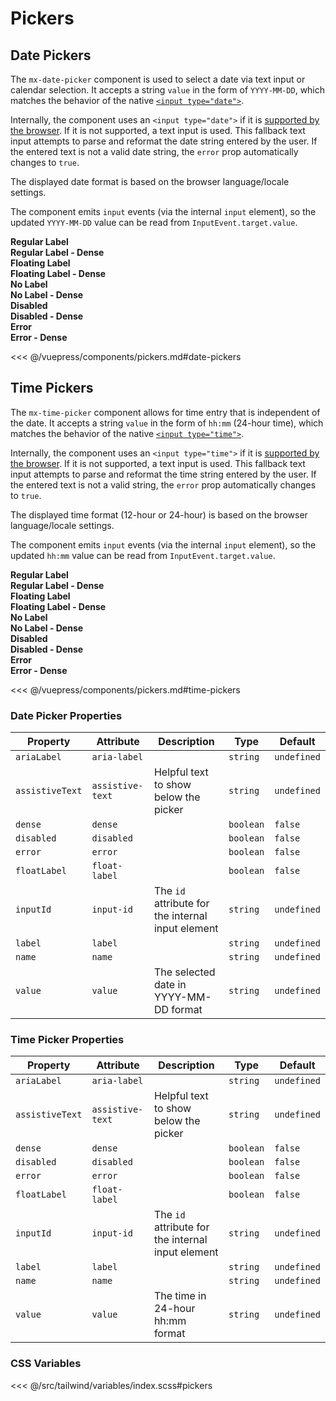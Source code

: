 # Pickers

## Date Pickers

The `mx-date-picker` component is used to select a date via text input or calendar selection. It accepts a string `value` in the form of `YYYY-MM-DD`, which matches the behavior of the native [`<input type="date">`](https://developer.mozilla.org/en-US/docs/Web/HTML/Element/input/date).

Internally, the component uses an `<input type="date">` if it is [supported by the browser](https://caniuse.com/input-datetime). If it is not supported, a text input is used. This fallback text input attempts to parse and reformat the date string entered by the user. If the entered text is not a valid date string, the `error` prop automatically changes to `true`.

The displayed date format is based on the browser language/locale settings.

The component emits `input` events (via the internal `input` element), so the updated `YYYY-MM-DD` value can be read from `InputEvent.target.value`.

<!-- #region date-pickers -->
<section class="mds">
  <div class="grid grid-cols-1 lg:grid-cols-2 gap-20">
    <div class="space-y-20">
      <strong>Regular Label</strong>
      <mx-date-picker label="Date" assistive-text="This is assistive text" />
    </div>
    <div class="space-y-20">
      <strong>Regular Label - Dense</strong>
      <mx-date-picker label="Date" dense assistive-text="This is assistive text" />
    </div>
    <div class="space-y-20">
      <strong>Floating Label</strong>
      <mx-date-picker label="Date" float-label />
    </div>
    <div class="space-y-20">
      <strong>Floating Label - Dense</strong>
      <mx-date-picker label="Date" dense float-label />
    </div>
    <div class="space-y-20">
      <strong>No Label</strong>
      <mx-date-picker :value="selectedDate" @input="selectedDate = $event.target.value" :assistive-text="'The input value is ' + selectedDate" />
    </div>
    <div class="space-y-20">
      <strong>No Label - Dense</strong>
      <mx-date-picker dense :value="selectedDate" @input="selectedDate = $event.target.value" :assistive-text="'The input value is ' + selectedDate" />
    </div>
    <div class="space-y-20">
      <strong>Disabled</strong>
      <mx-date-picker disabled label="Date" :value="selectedDate" />
    </div>
    <div class="space-y-20">
      <strong>Disabled - Dense</strong>
      <mx-date-picker disabled label="Date" dense :value="selectedDate" />
    </div>
    <div class="space-y-20">
      <strong>Error</strong>
      <mx-date-picker error label="Date" :value="selectedDate" assistive-text="This is assistive text" @input="selectedDate = $event.target.value" />
    </div>
    <div class="space-y-20">
      <strong>Error - Dense</strong>
      <mx-date-picker error label="Date" dense :value="selectedDate" assistive-text="This is assistive text" @input="selectedDate = $event.target.value" />
    </div>
  </div>
</section>
<!-- #endregion date-pickers -->

<<< @/vuepress/components/pickers.md#date-pickers

## Time Pickers

The `mx-time-picker` component allows for time entry that is independent of the date. It accepts a string `value` in the form of `hh:mm` (24-hour time), which matches the behavior of the native [`<input type="time">`](https://developer.mozilla.org/en-US/docs/Web/HTML/Element/input/time).

Internally, the component uses an `<input type="time">` if it is [supported by the browser](https://caniuse.com/input-datetime). If it is not supported, a text input is used. This fallback text input attempts to parse and reformat the time string entered by the user. If the entered text is not a valid string, the `error` prop automatically changes to `true`.

The displayed time format (12-hour or 24-hour) is based on the browser language/locale settings.

The component emits `input` events (via the internal `input` element), so the updated `hh:mm` value can be read from `InputEvent.target.value`.

<!-- #region time-pickers -->
<section class="mds">
  <div class="grid grid-cols-1 lg:grid-cols-2 gap-20">
    <div class="space-y-20">
      <strong>Regular Label</strong>
      <mx-time-picker label="Time" assistive-text="This is assistive text" />
    </div>
    <div class="space-y-20">
      <strong>Regular Label - Dense</strong>
      <mx-time-picker label="Time" dense assistive-text="This is assistive text" />
    </div>
    <div class="space-y-20">
      <strong>Floating Label</strong>
      <mx-time-picker label="Time" float-label />
    </div>
    <div class="space-y-20">
      <strong>Floating Label - Dense</strong>
      <mx-time-picker label="Time" dense float-label />
    </div>
    <div class="space-y-20">
      <strong>No Label</strong>
      <mx-time-picker :value="selectedTime" @input="selectedTime = $event.target.value" :assistive-text="'The value is ' + selectedTime" />
    </div>
    <div class="space-y-20">
      <strong>No Label - Dense</strong>
      <mx-time-picker dense :value="selectedTime" @input="selectedTime = $event.target.value" :assistive-text="'The value is ' + selectedTime" />
    </div>
    <div class="space-y-20">
      <strong>Disabled</strong>
      <mx-time-picker disabled label="Time" :value="selectedTime" />
    </div>
    <div class="space-y-20">
      <strong>Disabled - Dense</strong>
      <mx-time-picker disabled label="Time" dense :value="selectedTime" />
    </div>
    <div class="space-y-20">
      <strong>Error</strong>
      <mx-time-picker error label="Time" :value="selectedTime" assistive-text="This is assistive text" @input="selectedTime = $event.target.value" />
    </div>
    <div class="space-y-20">
      <strong>Error - Dense</strong>
      <mx-time-picker error label="Time" dense :value="selectedTime" assistive-text="This is assistive text" @input="selectedTime = $event.target.value" />
    </div>
  </div>
</section>
<!-- #endregion time-pickers -->

<<< @/vuepress/components/pickers.md#time-pickers

### Date Picker Properties

| Property        | Attribute        | Description                                       | Type      | Default     |
| --------------- | ---------------- | ------------------------------------------------- | --------- | ----------- |
| `ariaLabel`     | `aria-label`     |                                                   | `string`  | `undefined` |
| `assistiveText` | `assistive-text` | Helpful text to show below the picker             | `string`  | `undefined` |
| `dense`         | `dense`          |                                                   | `boolean` | `false`     |
| `disabled`      | `disabled`       |                                                   | `boolean` | `false`     |
| `error`         | `error`          |                                                   | `boolean` | `false`     |
| `floatLabel`    | `float-label`    |                                                   | `boolean` | `false`     |
| `inputId`       | `input-id`       | The `id` attribute for the internal input element | `string`  | `undefined` |
| `label`         | `label`          |                                                   | `string`  | `undefined` |
| `name`          | `name`           |                                                   | `string`  | `undefined` |
| `value`         | `value`          | The selected date in YYYY-MM-DD format            | `string`  | `undefined` |

### Time Picker Properties

| Property        | Attribute        | Description                                       | Type      | Default     |
| --------------- | ---------------- | ------------------------------------------------- | --------- | ----------- |
| `ariaLabel`     | `aria-label`     |                                                   | `string`  | `undefined` |
| `assistiveText` | `assistive-text` | Helpful text to show below the picker             | `string`  | `undefined` |
| `dense`         | `dense`          |                                                   | `boolean` | `false`     |
| `disabled`      | `disabled`       |                                                   | `boolean` | `false`     |
| `error`         | `error`          |                                                   | `boolean` | `false`     |
| `floatLabel`    | `float-label`    |                                                   | `boolean` | `false`     |
| `inputId`       | `input-id`       | The `id` attribute for the internal input element | `string`  | `undefined` |
| `label`         | `label`          |                                                   | `string`  | `undefined` |
| `name`          | `name`           |                                                   | `string`  | `undefined` |
| `value`         | `value`          | The time in 24-hour hh:mm format                  | `string`  | `undefined` |

### CSS Variables

<<< @/src/tailwind/variables/index.scss#pickers

<script>
export default {
  data() {
    return {
      selectedDate: '2021-12-24',
      selectedTime: '23:59'
    }
  }
}
</script>
